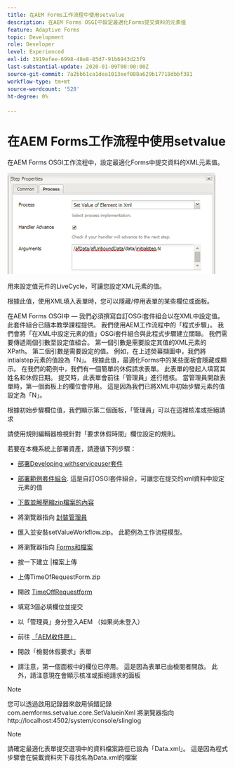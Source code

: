 ```yaml
---
title: 在AEM Forms工作流程中使用setvalue
description: 在AEM Forms OSGI中設定最適化Forms提交資料的元素值
feature: Adaptive Forms
topic: Development
role: Developer
level: Experienced
exl-id: 3919efee-6998-48e8-85d7-91b6943d23f9
last-substantial-update: 2020-01-09T00:00:00Z
source-git-commit: 7a2bb61ca1dea1013eef088a629b17718dbbf381
workflow-type: tm+mt
source-wordcount: '528'
ht-degree: 0%

---
```


# 在AEM Forms工作流程中使用setvalue

在AEM Forms OSGI工作流程中，設定最適化Forms中提交資料的XML元素值。

![設定值](assets/setvalue.png)

用來設定值元件的LiveCycle，可讓您設定XML元素的值。

根據此值，使用XML填入表單時，您可以隱藏/停用表單的某些欄位或面板。

在AEM Forms OSGI中 — 我們必須撰寫自訂OSGi套件組合以在XML中設定值。 此套件組合已隨本教學課程提供。
我們使用AEM工作流程中的「程式步驟」。 我們會將「在XML中設定元素的值」OSGi套件組合與此程式步驟建立關聯。
我們需要傳遞兩個引數至設定值組合。 第一個引數是需要設定其值的XML元素的XPath。 第二個引數是需要設定的值。
例如，在上述熒幕擷圖中，我們將intialstep元素的值設為「N」。
根據此值，最適化Forms中的某些面板會隱藏或顯示。
在我們的範例中，我們有一個簡單的休假請求表單。 此表單的發起人填寫其姓名和休假日期。 提交時，此表單會前往「管理員」進行稽核。 當管理員開啟表單時，第一個面板上的欄位會停用。 這是因為我們已將XML中初始步驟元素的值設定為「N」。

根據初始步驟欄位值，我們顯示第二個面板，「管理員」可以在這裡核准或拒絕請求

請使用規則編輯器檢視針對「要求休假時間」欄位設定的規則。

若要在本機系統上部署資產，請遵循下列步驟：

* [部署Developing withserviceuser套件](/help/forms/assets/common-osgi-bundles/DevelopingWithServiceUser.jar)

* [部署範例套件組合](/help/forms/assets/common-osgi-bundles/SetValueApp.core-1.0-SNAPSHOT.jar). 這是自訂OSGI套件組合，可讓您在提交的xml資料中設定元素的值

* [下載並解壓縮zip檔案的內容](assets/setvalueassets.zip)
* 將瀏覽器指向 [封裝管理員](http://localhost:4502/crx/packmgr/index.jsp)
* 匯入並安裝setValueWorkflow.zip。 此範例為工作流程模型。
* 將瀏覽器指向 [Forms和檔案](http://localhost:4502/aem/forms.html/content/dam/formsanddocuments)
* 按一下建立 |檔案上傳
* 上傳TimeOfRequestForm.zip
* 開啟 [TimeOffRequestform](http://localhost:4502/content/dam/formsanddocuments/timeoffapplication/jcr:content?wcmmode=disabled)
* 填寫3個必填欄位並提交
* 以「管理員」身分登入AEM （如果尚未登入）
* 前往 [「AEM收件匣」](http://localhost:4502/aem/inbox)
* 開啟「檢閱休假要求」表單
* 請注意，第一個面板中的欄位已停用。 這是因為表單已由檢閱者開啟。 此外，請注意現在會顯示核准或拒絕請求的面板

>[!NOTE]
>
>您可以透過啟用記錄器來啟用偵錯記錄
>com.aemforms.setvalue.core.SetValueinXml
>將瀏覽器指向http://localhost:4502/system/console/slinglog

>[!NOTE]
>
>請確定最適化表單提交選項中的資料檔案路徑已設為「Data.xml」。 這是因為程式步驟會在裝載資料夾下尋找名為Data.xml的檔案
